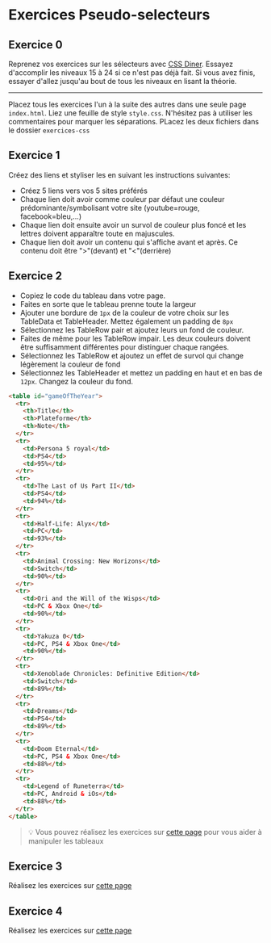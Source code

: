 # Exercices Pseudo-selecteurs

## Exercice 0

Reprenez vos exercices sur les sélecteurs avec [CSS Diner](https://flukeout.github.io/). Essayez d'accomplir les niveaux 15 à 24 si ce n'est pas déjà fait. Si vous avez finis, essayer d'allez jusqu'au bout de tous les niveaux en lisant la théorie.

---

Placez tous les exercices l'un à la suite des autres dans une seule page `index.html`. Liez une feuille de style `style.css`. N'hésitez pas à utiliser les commentaires pour marquer les séparations. PLacez les deux fichiers dans le dossier `exercices-css`

## Exercice 1

Créez des liens et styliser les en suivant les instructions suivantes:

* Créez 5 liens vers vos 5 sites préférés
* Chaque lien doit avoir comme couleur par défaut une couleur prédominante/symbolisant votre site (youtube=rouge, facebook=bleu,...)
* Chaque lien doit ensuite avoir un survol de couleur plus foncé et les lettres doivent apparaître toute en majuscules.
* Chaque lien doit avoir un contenu qui s'affiche avant et après. Ce contenu doit être ">"(devant) et "<"(derrière)

## Exercice 2

* Copiez le code du tableau dans votre page.
* Faites en sorte que le tableau prenne toute la largeur
* Ajouter une bordure de `1px` de la couleur de votre choix sur les TableData et TableHeader. Mettez également un padding de `8px`
* Sélectionnez les TableRow pair et ajoutez leurs un fond de couleur.
* Faites de même pour les TableRow impair. Les deux couleurs doivent être suffisamment différentes pour distinguer chaque rangées.
* Sélectionnez les TableRow et ajoutez un effet de survol qui change légèrement la couleur de fond
* Sélectionnez les TableHeader et mettez un padding en haut et en bas de `12px`. Changez la couleur du fond.

```html
<table id="gameOfTheYear">
  <tr>
    <th>Title</th>
    <th>Plateforme</th>
    <th>Note</th>
  </tr>
  <tr>
    <td>Persona 5 royal</td>
    <td>PS4</td>
    <td>95%</td>
  </tr>
  <tr>
    <td>The Last of Us Part II</td>
    <td>PS4</td>
    <td>94%</td>
  </tr>
  <tr>
    <td>Half-Life: Alyx</td>
    <td>PC</td>
    <td>93%</td>
  </tr>
  <tr>
    <td>Animal Crossing: New Horizons</td>
    <td>Switch</td>
    <td>90%</td>
  </tr>
  <tr>
    <td>Ori and the Will of the Wisps</td>
    <td>PC & Xbox One</td>
    <td>90%</td>
  </tr>
  <tr>
    <td>Yakuza 0</td>
    <td>PC, PS4 & Xbox One</td>
    <td>90%</td>
  </tr>
  <tr>
    <td>Xenoblade Chronicles: Definitive Edition</td>
    <td>Switch</td>
    <td>89%</td>
  </tr>
  <tr>
    <td>Dreams</td>
    <td>PS4</td>
    <td>89%</td>
  </tr>
  <tr>
    <td>Doom Eternal</td>
    <td>PC, PS4 & Xbox One</td>
    <td>88%</td>
  </tr>
  <tr>
    <td>Legend of Runeterra</td>
    <td>PC, Android & iOs</td>
    <td>88%</td>
  </tr>
</table>
```

> :bulb: Vous pouvez réalisez les exercices sur [cette page](https://www.w3schools.com/css/exercise.asp?filename=exercise_table1) pour vous aider à manipuler les tableaux

## Exercice 3

Réalisez les exercices sur [cette page](https://www.w3schools.com/css/exercise.asp?filename=exercise_pseudo_classes1)

## Exercice 4

Réalisez les exercices sur [cette page](https://www.w3schools.com/css/exercise.asp?filename=exercise_pseudo_elements1)